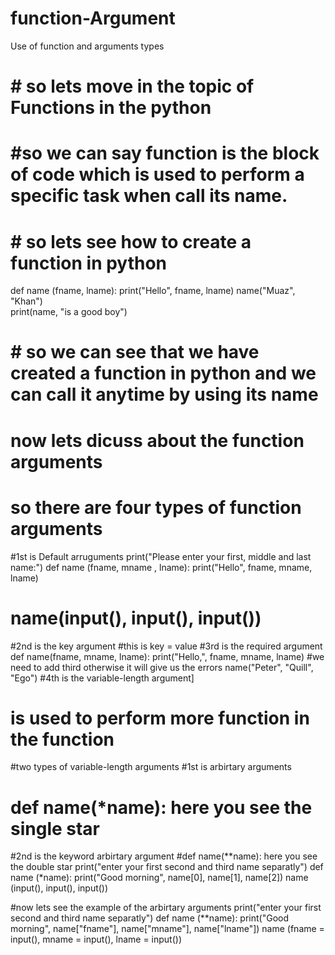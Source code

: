 # function-Argument
Use of function and arguments types
# # so lets move in the topic of Functions in the python
# #so we can say function is the block of code which is used to perform a specific task when call its name. 
# # so lets see how to create a function in python
def name (fname, lname):
  print("Hello", fname, lname)
name("Muaz", "Khan")  
print(name, "is a good boy")
# # so we can see that we have created a function in python and we can call it anytime by using its name
# now lets dicuss about the function arguments
# so there are four types of function arguments
#1st is Default arruguments
print("Please enter your first, middle and last name:")
def name (fname, mname , lname):
  print("Hello", fname, mname, lname)
# name(input(), input(), input())
#2nd is the key argument
#this is key = value
#3rd is the required argument 
def name(fname, mname, lname):
    print("Hello,", fname, mname, lname)
#we need to add third otherwise it will give us the errors
name("Peter", "Quill", "Ego")
#4th is the variable-length argument]
# is used to perform more function in the function
#two types of variable-length arguments
#1st is arbirtary arguments
# def name(*name): here you see the single star 
#2nd is the keyword arbirtary argument
#def name(**name): here you see the double star
print("enter your first second and third name separatly")
def name (*name):
  print("Good morning", name[0], name[1], name[2])
name (input(), input(), input())


#now lets see the example of the arbirtary arguments
print("enter your first second and third name separatly")
def name (**name):
  print("Good morning", name["fname"], name["mname"], name["lname"])
name (fname = input(), mname = input(), lname = input())
